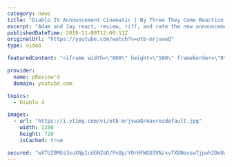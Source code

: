 ```yaml
---
category: news
title: "Diablo IV Announcement Cinematic | By Three They Come Reaction / Review / Rating"
excerpt: "Adam and Jay react, review, riff, and rate the new announcement cinematic everyone wanted to see last year at Blizzcon, Diablo IV 'By Three They Come'."
publishedDateTime: 2019-11-08T12:00:11Z
originalUrl: "https://youtube.com/watch?v=otb-mrjvwaQ"
type: video

featuredContent: "<iframe width=\"800\" height=\"500\" frameborder=\"0\" src=\"https://www.youtube.com/embed/otb-mrjvwaQ\" allow=\"accelerometer; autoplay; encrypted-media; gyroscope; picture-in-picture\" allowfullscreen></iframe>"

provider:
  name: pReview'd
  domain: youtube.com

topics:
  - Diablo 4

images:
  - url: "https://i.ytimg.com/vi/otb-mrjvwaQ/maxresdefault.jpg"
    width: 1280
    height: 720
    isCached: true

secured: "wXTUZ0MGs3xuXNpIcdGNZoD/Pn8p/Y0rHFWGU3VN/xvTXBNoxsw7jpoh2DeUwe9Km02PKsROKv+n7e4l5/J5YSU9kkhtUHCIgy5S8Sol1gSbn3eqGF+KLzNr4LhQT453I1VsS2wG5grUZtm/sq4BSCfks67hPhjoDvUpAVRXcBAKPnijMEhq7tvxTHJnlXinjcgM2vIbINxaFHBSr/oyzR+R21LalbJ2WLqvlGNdIy1zM4JcWWxA/uNoNm6jIJG53s5A/+FYDgGNM0KuEkUfogD58qAcVc1LK2Y0RWggQIQflbX/LKSupuXmJF4dGdsUAtAX8vNW++PIF7BhVin2EhtWuqyZ70ZNXJRgAL/1qmBtXPFVXtWFXZ6ITNFmy0Cw+kRdUqq+y+msJH3XXfxYQ4WryNsogR7/napiC8Gzkb6Hq9IzAQvSqP1pBDygxQ35;HEpVfrbZGoFCzK2AXv7MYg=="
---
```



